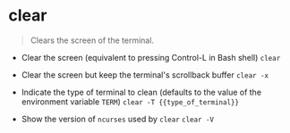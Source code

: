 # clear
> Clears the screen of the terminal.

- Clear the screen (equivalent to pressing Control-L in Bash shell)
`clear`

- Clear the screen but keep the terminal's scrollback buffer
`clear -x`

- Indicate the type of terminal to clean (defaults to the value of the environment variable `TERM`)
`clear -T {{type_of_terminal}}`

- Show the version of `ncurses` used by `clear`
`clear -V`
